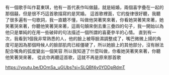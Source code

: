 有一個歌手叫作葛東琪，他有一首代表作叫做囍，就是結婚，兩個喜字疊在一起的那個囍，但是很不巧這首歌描寫的是冥婚。
這首歌裡面，它的旋律很好聽，我聽了很多遍有一句歌詞，我一直聽不懂，叫做他哭著笑來著，你看她哭著笑來著，她笑著哭來著，你聽他笑著哭來著，這兩句顛來倒去重三疊四的句子，我一開始以為他只是單純的在用一些破碎的句法描述一個所謂的喜憂參半的心情。
直到有一次，我看到1個我非常熟悉的人，他的臉上被辱臉濕調整成了，嘴巴微微上揚的角度可是因為那個時候人的臉部肌肉已經僵硬了，所以她臉上的其他部分，沒有辦法配合嘴角的弧度變出一個笑容
所以我知道了什麼叫做，你看她哭著笑來著，你聽他笑著哭來著，
從此你再聽這首歌，這就不再是原來那首歌

https://youtu.be/DOmSa_uGUbs?si=SLQBf4y0YDDpRdmT

